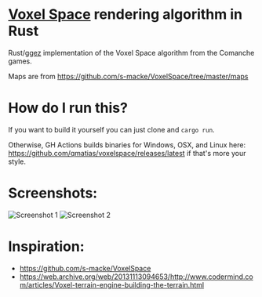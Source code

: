 # [Voxel Space](https://en.wikipedia.org/wiki/Voxel_Space) rendering algorithm in Rust

Rust/[ggez](https://github.com/ggez/ggez) implementation of the Voxel Space algorithm from the Comanche games.

Maps are from https://github.com/s-macke/VoxelSpace/tree/master/maps

# How do I run this?

If you want to build it yourself you can just clone and `cargo run`.

Otherwise, GH Actions builds binaries for Windows, OSX, and Linux here: https://github.com/qmatias/voxelspace/releases/latest if that's more your style.

# Screenshots:

![Screenshot 1](https://i.imgur.com/nNeLn3p.png)
![Screenshot 2](https://i.imgur.com/JIqOnxz.png)

# Inspiration:

- https://github.com/s-macke/VoxelSpace
- https://web.archive.org/web/20131113094653/http://www.codermind.com/articles/Voxel-terrain-engine-building-the-terrain.html
